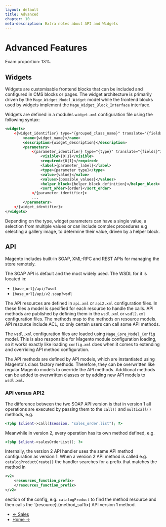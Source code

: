 ```yaml
---
layout: default
title: Advanced
chapter: 10
meta-description: Extra notes about API and Widgets
---
```


# Advanced Features

Exam proportion: 13%.

## Widgets

Widgets are customisable frontend blocks that can be included and configured in CMS blocks or pages.  The widget architecture is primarily driven by the `Mage_Widget_Model_Widget` model while the frontend blocks used by widgets implement the `Mage_Widget_Block_Interface` interface.

Widgets are defined in a modules `widget.xml` configuration file using the following syntax:

```xml
<widgets>
    <{widget_identifier} type="{grouped_class_name}" translate="{fields}" module="{module_name}">
        <name>{widget_name}</name>
        <description>{widget_description}</description>
        <parameters>
            <{parameter_identifier} type="{type}" translate="{fields}">
                <visible>{0|1}</visible>
                <required>{0|1}</required>
                <label>{parameter_label}</label>
                <type>{parameter type}</type>
                <value>{value}</value>
                <values>{possible_values}</values>
                <helper_block>{helper_block_definition}</helper_block>
                <sort_order>{order}</sort_order>
            </{parameter_identifier}>
            ...
        </parameters>
    </{widget_identifier}>
</widgets>
```

Depending on the type, widget parameters can have a single value, a selection from multiple values or can include complex procedures e.g selecting a gallery image, to determine their value, driven by a helper block.

## API

Magento includes built-in SOAP, XML-RPC and REST APIs for managing the store remotely.

The SOAP API is default and the most widely used.  The WSDL for it is located in:

- `{base_url}/api/?wsdl`
- `{base_url}/api/v2.soap?wsdl`

The API resources are defined in `api.xml` or `api2.xml` configuration files.  In these files a model is specified for each resource to handle the calls. API methods are published by defining them in the `wsdl.xml` or `wsdl2.xml` configuration files.  The methods map to the methods on resource models.  API resource include ACL, so only certain users can call some API methods.

The `wsdl.xml` configuration files are loaded using `Mage_Core_Model_Config` model.  This is also responsible for Magento module configuration loading, so it works exactly like loading `config.xml` does when it comes to extending and overriding API method configuration.

The API methods are defined by API models, which are instantiated using Magento's class factory methods.  Therefore, they can be overwritten like regular Magento models to override the API methods. Additional methods can be added to overwritten classes or by adding new API models to `wsdl.xml`.


### API versus API2

The difference between the two SOAP API version is that in version 1 all operations are executed by passing them to the `call()` and `multicall()` methods, e.g.

```php
<?php $client->call($session, "sales_order.list"); ?>
```

Meanwhile in version 2, every operation has its own method defined, e.g.

```php
<?php $client->salesOrderList(); ?>
```

Internally, the version 2 API handler uses the same API method configuration as version 1.  When a version 2 API method is called e.g. `catalogProductCreate()` the handler searches for a prefix that matches the method in

```xml
<v2>
	<resources_function_prefix>
    </resources_function_prefix>
</v2>
```

section of the config, e.g. `catalogProduct` to find the method resource and then calls the `{resource}.{method_suffix} API version 1 method.

<ul class="navigation">
    <li class="prev"><a href="/sales.html">&larr; Sales</a>
    <li class="next"><a href="/">Home &rarr;</a>
</ul>








